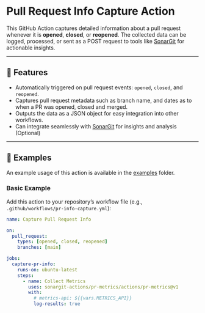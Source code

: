 # Pull Request Info Capture Action

This GitHub Action captures detailed information about a pull request whenever it is **opened**, **closed**, or **reopened**. The collected data can be logged, processed, or sent as a POST request to tools like [SonarGit](https://sonargit.com) for actionable insights.

---

## 🚀 Features

- Automatically triggered on pull request events: `opened`, `closed`, and `reopened`.
- Captures pull request metadata such as branch name, and dates as to when a PR was opened, closed and merged.
- Outputs the data as a JSON object for easy integration into other workflows.
- Can integrate seamlessly with [SonarGit](https://sonargit.com) for insights and analysis (Optional)

---

## 📂 Examples

An example usage of this action is available in the [examples](log-action/example/) folder.

### Basic Example

Add this action to your repository’s workflow file (e.g., `.github/workflows/pr-info-capture.yml`):

```yaml
name: Capture Pull Request Info

on:
  pull_request:
    types: [opened, closed, reopened]
    branches: [main]

jobs:
  capture-pr-info:
    runs-on: ubuntu-latest
    steps:
      - name: Collect Metrics
        uses: sonargit-actions/pr-metrics/actions/pr-metrics@v1
        with:
          # metrics-api: ${{vars.METRICS_API}}
          log-results: true
```



